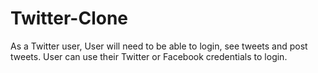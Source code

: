 # Twitter-Clone
As a Twitter user, User will need to be able to login, see tweets and post tweets.
User can use their Twitter or Facebook credentials to login.
